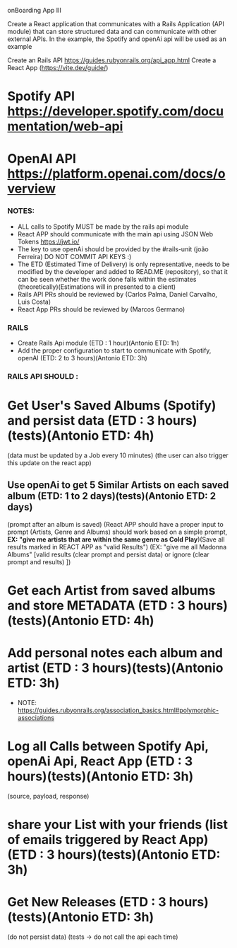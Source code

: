 onBoarding App III

Create a React application that communicates with a Rails Application (API module) that can store structured data and can communicate with other external APIs.
In the example, the Spotify and openAi api will be used as an example

Create an Rails API https://guides.rubyonrails.org/api_app.html
Create a React App (https://vite.dev/guide/)

# Spotify API https://developer.spotify.com/documentation/web-api
# OpenAI API https://platform.openai.com/docs/overview

### NOTES:
  - ALL calls to Spotify MUST be made by the rails api module
  - React APP should communicate with the main api using JSON Web Tokens https://jwt.io/
  - The key to use openAi should be provided by the #rails-unit (joão Ferreira) DO NOT COMMIT API KEYS :)
  - The ETD (Estimated Time of Delivery) is only representative, needs to be modified by the developer and added to READ.ME (repository), so that it can be seen whether the work done falls within the estimates (theoretically)(Estimations will in  presented to a client)
  - Rails API PRs should be reviewed by (Carlos Palma, Daniel Carvalho, Luis Costa)
  - React App PRs should be reviewed by (Marcos Germano)

### RAILS
- Create Rails Api module (ETD : 1 hour)(Antonio ETD: 1h)
- Add the proper configuration to start to communicate with Spotify, openAI (ETD: 2 to 3 hours)(Antonio ETD: 3h)

### RAILS API SHOULD :

# Get User's Saved Albums (Spotify) and persist data (ETD : 3 hours)(tests)(Antonio ETD: 4h)
(data must be updated by a Job every 10 minutes)
(the user can also trigger this update on the react app)

## Use openAi to get 5 Similar Artists on each saved album (ETD: 1 to 2 days)(tests)(Antonio ETD: 2 days)
(prompt after an album is saved)
(React APP should have a proper input to prompt (Artists, Genre and Albums) should work based on a simple prompt, **EX: "give me artists that are within the same genre as Cold Play**)(Save all results marked in REACT APP as "valid Results")
(EX: "give me all Madonna Albums" [valid results (clear prompt and persist data) or ignore (clear prompt and results) ])

# Get each Artist from saved albums and store METADATA (ETD : 3 hours)(tests)(Antonio ETD: 4h)

# Add  personal notes each album and artist (ETD : 3 hours)(tests)(Antonio ETD: 3h)
- NOTE: https://guides.rubyonrails.org/association_basics.html#polymorphic-associations

# Log all Calls between Spotify Api, openAi Api, React App (ETD : 3 hours)(tests)(Antonio ETD: 3h)
(source, payload, response)

# share your List with your friends (list of emails triggered by React App)  (ETD : 3 hours)(tests)(Antonio ETD: 3h)

# Get New Releases (ETD : 3 hours)(tests)(Antonio ETD: 3h)
(do not persist data)
(tests -> do not call the api each time)
